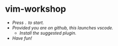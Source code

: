 # vim-workshop

- *Press `.` to start.*
- *Provided you are on github, this launches vscode.*
  - *Install the suggested plugin.*
- *Have fun!*
